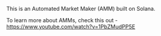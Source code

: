 This is an Automated Market Maker (AMM) built on Solana.

To learn more about AMMs, check this out - https://www.youtube.com/watch?v=1PbZMudPP5E
